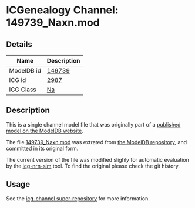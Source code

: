 # ICGenealogy Channel: 149739\_Naxn.mod

## Details

Name | Description
---- | -----------
ModelDB id | [149739](http://senselab.med.yale.edu/ModelDB/ShowModel.cshtml?model=149739)
ICG id | [2987](http://icg.neurotheory.ox.ac.uk/channels/2/2987)
ICG Class | [Na](http://icg.neurotheory.ox.ac.uk/channels/2)

## Description

This is a single channel model file that was originally part of a [published model on the ModelDB website](http://senselab.med.yale.edu/ModelDB/ShowModel.cshtml?model=149739).


The file [149739\_Naxn.mod](149739_Naxn.mod) was extrated from [the ModelDB repository](http://senselab.med.yale.edu/ModelDB/ShowModel.cshtml?model=149739), and committed in its original form.

The current version of the file was modified slighly for automatic evaluation by the [icg-nrn-sim](https://github.com/icgenealogy/icg-nrn-sim) tool. To find the original please check the git history.


## Usage

See the [icg-channel super-repository](https://github.com/icgenealogy/icg-channels) for more information.